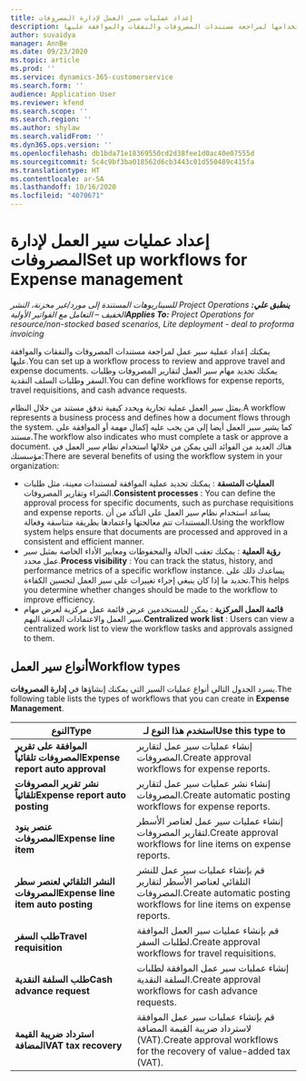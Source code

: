 ```yaml
---
title: إعداد عمليات سير العمل لإدارة المصروفات
description: يمكنك إعداد عملية سير عمل يتم استخدامها لمراجعة مستندات المصروفات والنفقات والموافقة عليها.
author: suvaidya
manager: AnnBe
ms.date: 09/23/2020
ms.topic: article
ms.prod: ''
ms.service: dynamics-365-customerservice
ms.search.form: ''
audience: Application User
ms.reviewer: kfend
ms.search.scope: ''
ms.search.region: ''
ms.author: shylaw
ms.search.validFrom: ''
ms.dyn365.ops.version: ''
ms.openlocfilehash: db1bda71e18369550cd2d38fee1d0ac40e07555d
ms.sourcegitcommit: 5c4c9bf3ba018562d6cb3443c01d550489c415fa
ms.translationtype: HT
ms.contentlocale: ar-SA
ms.lasthandoff: 10/16/2020
ms.locfileid: "4070671"
---
```

# <a name="set-up-workflows-for-expense-management"></a><span data-ttu-id="7c3cc-103">إعداد عمليات سير العمل لإدارة المصروفات</span><span class="sxs-lookup"><span data-stu-id="7c3cc-103">Set up workflows for Expense management</span></span>

<span data-ttu-id="7c3cc-104">_**ينطبق علي:** ‏‫Project Operations للسيناريوهات المستندة إلى مورد/غير مخزنة‬، ‏‫النشر الخفيف – التعامل مع الفواتير الأولية‬_</span><span class="sxs-lookup"><span data-stu-id="7c3cc-104">_**Applies To:** Project Operations for resource/non-stocked based scenarios, Lite deployment - deal to proforma invoicing_</span></span>

<span data-ttu-id="7c3cc-105">يمكنك إعداد عملية سير عمل لمراجعة مستندات المصروفات والنفقات والموافقة عليها.</span><span class="sxs-lookup"><span data-stu-id="7c3cc-105">You can set up a workflow process to review and approve travel and expense documents.</span></span> <span data-ttu-id="7c3cc-106">يمكنك تحديد مهام سير العمل لتقارير المصروفات وطلبات السفر وطلبات السلف النقدية.</span><span class="sxs-lookup"><span data-stu-id="7c3cc-106">You can define workflows for expense reports, travel requisitions, and cash advance requests.</span></span>

<span data-ttu-id="7c3cc-107">يمثل سير العمل عملية تجارية ويحدد كيفية تدفق مستند من خلال النظام.</span><span class="sxs-lookup"><span data-stu-id="7c3cc-107">A workflow represents a business process and defines how a document flows through the system.</span></span> <span data-ttu-id="7c3cc-108">كما يشير سير العمل أيضا إلى من يجب عليه إكمال مهمة أو الموافقة على مستند.</span><span class="sxs-lookup"><span data-stu-id="7c3cc-108">The workflow also indicates who must complete a task or approve a document.</span></span> <span data-ttu-id="7c3cc-109">هناك العديد من الفوائد التي يمكن من خلالها استخدام نظام سير العمل في مؤسستك:</span><span class="sxs-lookup"><span data-stu-id="7c3cc-109">There are several benefits of using the workflow system in your organization:</span></span>

- <span data-ttu-id="7c3cc-110">**العمليات المتسقة** : يمكنك تحديد عملية الموافقة لمستندات معينة، مثل طلبات الشراء وتقارير المصروفات.</span><span class="sxs-lookup"><span data-stu-id="7c3cc-110">**Consistent processes** : You can define the approval process for specific documents, such as purchase requisitions and expense reports.</span></span> <span data-ttu-id="7c3cc-111">يساعد استخدام نظام سير العمل على التأكد من أن المستندات تتم معالجتها واعتمادها بطريقة متناسقة وفعالة.</span><span class="sxs-lookup"><span data-stu-id="7c3cc-111">Using the workflow system helps ensure that documents are processed and approved in a consistent and efficient manner.</span></span>
- <span data-ttu-id="7c3cc-112">**رؤية العملية** : يمكنك تعقب الحالة والمحفوظات ومعايير الأداء الخاصة بمثيل سير عمل محدد.</span><span class="sxs-lookup"><span data-stu-id="7c3cc-112">**Process visibility** : You can track the status, history, and performance metrics of a specific workflow instance.</span></span> <span data-ttu-id="7c3cc-113">يساعدك ذلك على تحديد ما إذا كان ينبغي إجراء تغييرات على سير العمل لتحسين الكفاءة.</span><span class="sxs-lookup"><span data-stu-id="7c3cc-113">This helps you determine whether changes should be made to the workflow to improve efficiency.</span></span>
- <span data-ttu-id="7c3cc-114">**قائمة العمل المركزية** : يمكن للمستخدمين عرض قائمة عمل مركزية لعرض مهام سير العمل والاعتمادات المعينة اليهم.</span><span class="sxs-lookup"><span data-stu-id="7c3cc-114">**Centralized work list** : Users can view a centralized work list to view the workflow tasks and approvals assigned to them.</span></span> 

## <a name="workflow-types"></a><span data-ttu-id="7c3cc-115">أنواع سير العمل</span><span class="sxs-lookup"><span data-stu-id="7c3cc-115">Workflow types</span></span>

<span data-ttu-id="7c3cc-116">يسرد الجدول التالي أنواع عمليات السير التي يمكنك إنشاؤها في **إدارة المصروفات**.</span><span class="sxs-lookup"><span data-stu-id="7c3cc-116">The following table lists the types of workflows that you can create in **Expense Management**.</span></span>


|              <span data-ttu-id="7c3cc-117"><strong>النوع</strong></span><span class="sxs-lookup"><span data-stu-id="7c3cc-117"><strong>Type</strong></span></span>              |                   <span data-ttu-id="7c3cc-118"><strong>استخدم هذا النوع لـ</strong></span><span class="sxs-lookup"><span data-stu-id="7c3cc-118"><strong>Use this type to</strong></span></span>                   |
|-------------------------------------------------|-----------------------------------------------------------------------|
|   <span data-ttu-id="7c3cc-119"><strong>الموافقة على تقرير المصروفات تلقائياً</strong></span><span class="sxs-lookup"><span data-stu-id="7c3cc-119"><strong>Expense report auto approval</strong></span></span> |            <span data-ttu-id="7c3cc-120">إنشاء عمليات سير عمل لتقارير المصروفات.</span><span class="sxs-lookup"><span data-stu-id="7c3cc-120">Create approval workflows for expense reports.</span></span>             |
|  <span data-ttu-id="7c3cc-121"><strong>نشر تقرير المصروفات تلقائياً</strong></span><span class="sxs-lookup"><span data-stu-id="7c3cc-121"><strong>Expense report auto posting</strong></span></span>   |        <span data-ttu-id="7c3cc-122">إنشاء نشر عمليات سير عمل لتقارير المصروفات.</span><span class="sxs-lookup"><span data-stu-id="7c3cc-122">Create automatic posting workflows for expense reports.</span></span>        |
|       <span data-ttu-id="7c3cc-123"><strong>عنصر بنود المصروفات</strong></span><span class="sxs-lookup"><span data-stu-id="7c3cc-123"><strong>Expense line item</strong></span></span>        |     <span data-ttu-id="7c3cc-124">إنشاء عمليات سير عمل لعناصر الأسطر لتقارير المصروفات.</span><span class="sxs-lookup"><span data-stu-id="7c3cc-124">Create approval workflows for line items on expense reports.</span></span>      |
| <span data-ttu-id="7c3cc-125"><strong>النشر التلقائي لعنصر سطر المصروفات</strong></span><span class="sxs-lookup"><span data-stu-id="7c3cc-125"><strong>Expense line item auto posting</strong></span></span> | <span data-ttu-id="7c3cc-126">قم بإنشاء عمليات سير عمل للنشر التلقائي لعناصر الأسطر لتقارير المصروفات.</span><span class="sxs-lookup"><span data-stu-id="7c3cc-126">Create automatic posting workflows for line items on expense reports.</span></span> |
|       <span data-ttu-id="7c3cc-127"><strong>طلب السفر</strong></span><span class="sxs-lookup"><span data-stu-id="7c3cc-127"><strong>Travel requisition</strong></span></span>       |          <span data-ttu-id="7c3cc-128">قم بإنشاء عمليات سير العمل الموافقة لطلبات السفر.</span><span class="sxs-lookup"><span data-stu-id="7c3cc-128">Create approval workflows for travel requisitions.</span></span>           |
|      <span data-ttu-id="7c3cc-129"><strong>طلب السلفة النقدية</strong></span><span class="sxs-lookup"><span data-stu-id="7c3cc-129"><strong>Cash advance request</strong></span></span>      |         <span data-ttu-id="7c3cc-130">إنشاء عمليات سير عمل الموافقة لطلبات السلفة النقدية.</span><span class="sxs-lookup"><span data-stu-id="7c3cc-130">Create approval workflows for cash advance requests.</span></span>          |
|        <span data-ttu-id="7c3cc-131"><strong>استرداد ضريبة القيمة المضافة</strong></span><span class="sxs-lookup"><span data-stu-id="7c3cc-131"><strong>VAT tax recovery</strong></span></span>        | <span data-ttu-id="7c3cc-132">قم بإنشاء عمليات سير عمل الموافقة لاسترداد ضريبة القيمة المضافة (VAT).</span><span class="sxs-lookup"><span data-stu-id="7c3cc-132">Create approval workflows for the recovery of value-added tax (VAT).</span></span>  |
